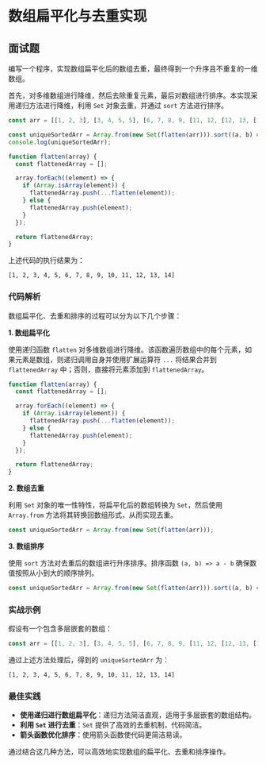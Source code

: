# 数组扁平化与去重实现

## 面试题

编写一个程序，实现数组扁平化后的数组去重，最终得到一个升序且不重复的一维数组。

首先，对多维数组进行降维，然后去除重复元素，最后对数组进行排序。本实现采用递归方法进行降维，利用 `Set` 对象去重，并通过 `sort` 方法进行排序。

```javascript
const arr = [[1, 2, 3], [3, 4, 5, 5], [6, 7, 8, 9, [11, 12, [12, 13, [14]]]], 10];

const uniqueSortedArr = Array.from(new Set(flatten(arr))).sort((a, b) => a - b);
console.log(uniqueSortedArr);

function flatten(array) {
  const flattenedArray = [];

  array.forEach((element) => {
    if (Array.isArray(element)) {
      flattenedArray.push(...flatten(element));
    } else {
      flattenedArray.push(element);
    }
  });

  return flattenedArray;
}
```

上述代码的执行结果为：

```
[1, 2, 3, 4, 5, 6, 7, 8, 9, 10, 11, 12, 13, 14]
```

### 代码解析

数组扁平化、去重和排序的过程可以分为以下几个步骤：

**1. 数组扁平化**

使用递归函数 `flatten` 对多维数组进行降维。该函数遍历数组中的每个元素，如果元素是数组，则递归调用自身并使用扩展运算符 `...` 将结果合并到 `flattenedArray` 中；否则，直接将元素添加到 `flattenedArray`。

```javascript
function flatten(array) {
  const flattenedArray = [];

  array.forEach((element) => {
    if (Array.isArray(element)) {
      flattenedArray.push(...flatten(element));
    } else {
      flattenedArray.push(element);
    }
  });

  return flattenedArray;
}
```

**2. 数组去重**

利用 `Set` 对象的唯一性特性，将扁平化后的数组转换为 `Set`，然后使用 `Array.from` 方法将其转换回数组形式，从而实现去重。

```javascript
const uniqueSortedArr = Array.from(new Set(flatten(arr)));
```

**3. 数组排序**

使用 `sort` 方法对去重后的数组进行升序排序。排序函数 `(a, b) => a - b` 确保数值按照从小到大的顺序排列。

```javascript
const uniqueSortedArr = Array.from(new Set(flatten(arr))).sort((a, b) => a - b);
```

### 实战示例

假设有一个包含多层嵌套的数组：

```javascript
const arr = [[1, 2, 3], [3, 4, 5, 5], [6, 7, 8, 9, [11, 12, [12, 13, [14]]]], 10];
```

通过上述方法处理后，得到的 `uniqueSortedArr` 为：

```
[1, 2, 3, 4, 5, 6, 7, 8, 9, 10, 11, 12, 13, 14]
```

### 最佳实践

- **使用递归进行数组扁平化**：递归方法简洁直观，适用于多层嵌套的数组结构。
- **利用 `Set` 进行去重**：`Set` 提供了高效的去重机制，代码简洁。
- **箭头函数优化排序**：使用箭头函数使代码更简洁易读。

通过结合这几种方法，可以高效地实现数组的扁平化、去重和排序操作。
